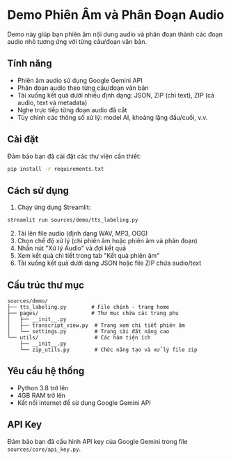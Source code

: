# Demo Phiên Âm và Phân Đoạn Audio

Demo này giúp bạn phiên âm nội dung audio và phân đoạn thành các đoạn audio nhỏ tương ứng với từng câu/đoạn văn bản.

## Tính năng

- Phiên âm audio sử dụng Google Gemini API
- Phân đoạn audio theo từng câu/đoạn văn bản
- Tải xuống kết quả dưới nhiều định dạng: JSON, ZIP (chỉ text), ZIP (cả audio, text và metadata)
- Nghe trực tiếp từng đoạn audio đã cắt
- Tùy chỉnh các thông số xử lý: model AI, khoảng lặng đầu/cuối, v.v.

## Cài đặt

Đảm bảo bạn đã cài đặt các thư viện cần thiết:

```bash
pip install -r requirements.txt
```

## Cách sử dụng

1. Chạy ứng dụng Streamlit:

```bash
streamlit run sources/demo/tts_labeling.py
```

2. Tải lên file audio (định dạng WAV, MP3, OGG)
3. Chọn chế độ xử lý (chỉ phiên âm hoặc phiên âm và phân đoạn)
4. Nhấn nút "Xử lý Audio" và đợi kết quả
5. Xem kết quả chi tiết trong tab "Kết quả phiên âm"
6. Tải xuống kết quả dưới dạng JSON hoặc file ZIP chứa audio/text

## Cấu trúc thư mục

```
sources/demo/
├── tts_labeling.py        # File chính - trang home
├── pages/                 # Thư mục chứa các trang phụ
│   ├── __init__.py
│   ├── transcript_view.py  # Trang xem chi tiết phiên âm
│   └── settings.py         # Trang cài đặt nâng cao
└── utils/                  # Các hàm tiện ích
    ├── __init__.py
    └── zip_utils.py        # Chức năng tạo và xử lý file zip
```

## Yêu cầu hệ thống

- Python 3.8 trở lên
- 4GB RAM trở lên
- Kết nối internet để sử dụng Google Gemini API

## API Key

Đảm bảo bạn đã cấu hình API key của Google Gemini trong file `sources/core/api_key.py`.
